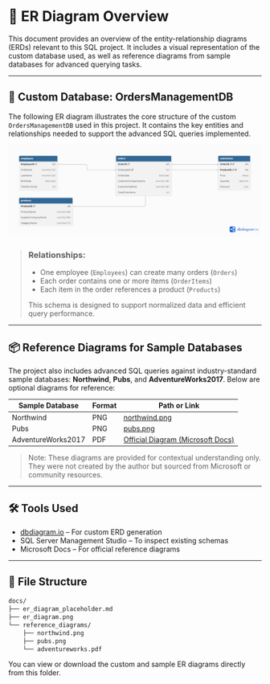 # 🧭 ER Diagram Overview

This document provides an overview of the entity-relationship diagrams (ERDs) relevant to this SQL project. It includes a visual representation of the custom database used, as well as reference diagrams from sample databases for advanced querying tasks.

---

## 📌 Custom Database: OrdersManagementDB

The following ER diagram illustrates the core structure of the custom `OrdersManagementDB` used in this project. It contains the key entities and relationships needed to support the advanced SQL queries implemented.

![OrdersManagementDB ERD](docs/reference_diagrams/er_diagram.png)

> ### Relationships:
> - One employee (`Employees`) can create many orders (`Orders`)
> - Each order contains one or more items (`OrderItems`)
> - Each item in the order references a product (`Products`)
> 
> This schema is designed to support normalized data and efficient query performance.

---

## 📦 Reference Diagrams for Sample Databases 

The project also includes advanced SQL queries against industry-standard sample databases: **Northwind**, **Pubs**, and **AdventureWorks2017**. Below are optional diagrams for reference:

| Sample Database   | Format | Path or Link |
|-------------------|--------|--------------|
| Northwind         | PNG    | [northwind.png](docs/reference_diagrams/northwind.png)|
| Pubs              | PNG    | [pubs.png](docs/reference_diagrams/pubs.png) |
| AdventureWorks2017| PDF    | [Official Diagram (Microsoft Docs)](https://learn.microsoft.com/en-us/sql/samples/adventureworks-install-configure) |

> Note: These diagrams are provided for contextual understanding only. They were not created by the author but sourced from Microsoft or community resources.

---

## 🛠️ Tools Used

- [dbdiagram.io](https://dbdiagram.io) – For custom ERD generation  
- SQL Server Management Studio – To inspect existing schemas  
- Microsoft Docs – For official reference diagrams  

---

## 📁 File Structure

```
docs/
├── er_diagram_placeholder.md
├── er_diagram.png
└── reference_diagrams/
    ├── northwind.png
    ├── pubs.png
    └── adventureworks.pdf
```

You can view or download the custom and sample ER diagrams directly from this folder.

